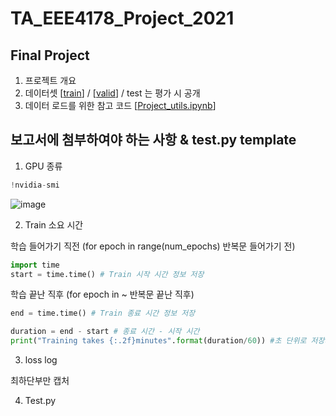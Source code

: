 # TA_EEE4178_Project_2021


## Final Project


1. 프로젝트 개요
2. 데이터셋 [[train]()] / [[valid]()] / test 는 평가 시 공개
3. 데이터 로드를 위한 참고 코드 [[Project_utils.ipynb](https://github.com/seunghyeon528/TA_EEE4178_Project_2021/blob/main/Project_utils.ipynb)]







## 보고서에 첨부하여야 하는 사항 & test.py template


1. GPU 종류
```python
!nvidia-smi
```

![image](https://user-images.githubusercontent.com/77431192/144525273-5bc55187-385c-4dff-b45a-57222b3fc1bb.png)



2. Train 소요 시간


학습 들어가기 직전 (for epoch in range(num_epochs) 반복문 들어가기 전) 
```python
import time
start = time.time() # Train 시작 시간 정보 저장
```

학습 끝난 직후 (for epoch in ~ 반복문 끝난 직후)
```python
end = time.time() # Train 종료 시간 정보 저장

duration = end - start # 종료 시간 - 시작 시간
print("Training takes {:.2f}minutes".format(duration/60)) #초 단위로 저장되므로, 60으로 나누어 분으로 표시
```


3. loss log

최하단부만 캡처


4. Test.py

